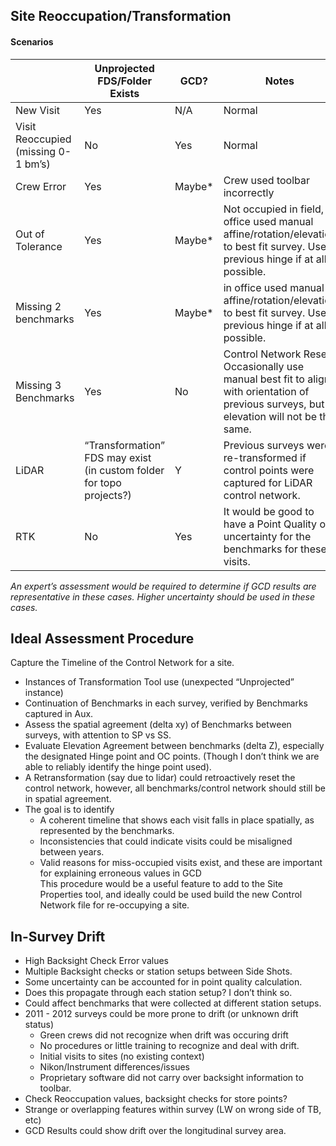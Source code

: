 ## Site Reoccupation/Transformation
#### Scenarios


|   |Unprojected FDS/Folder Exists|GCD?|Notes|
|---|-----------------------------|---|------|
|New Visit|Yes|N/A|Normal|
Visit Reoccupied (missing 0-1 bm’s)|No|Yes|Normal|
|Crew Error|Yes|Maybe*|Crew used toolbar incorrectly|
|Out of Tolerance|Yes|Maybe*|Not occupied in field, in office used manual affine/rotation/elevation to best fit survey. Use previous hinge if at all possible.|
|Missing 2 benchmarks|Yes|Maybe*|in office used manual affine/rotation/elevation to best fit survey. Use previous hinge if at all possible.|
|Missing 3 Benchmarks|Yes|No|Control Network Reset. Occasionally use manual best fit to align with orientation of previous surveys, but elevation will not be the same.|
|LiDAR|“Transformation” FDS may exist (in custom folder for topo projects?)|Y|Previous surveys were re-transformed if control points  were captured for LiDAR control network.|
|RTK|No|Yes|It would be good to have a Point Quality or uncertainty for the benchmarks for these visits.|
*An expert’s assessment would be required to determine if GCD results are representative in these cases. Higher uncertainty should be used in these cases.*
## Ideal Assessment Procedure  
Capture the Timeline of the Control Network for a site.  
* Instances of Transformation Tool use (unexpected “Unprojected” instance)  
* Continuation of Benchmarks in each survey, verified by Benchmarks captured in Aux.  
* Assess the spatial agreement (delta xy) of Benchmarks between surveys, with attention to SP vs SS.
* Evaluate Elevation Agreement between benchmarks (delta Z), especially the designated Hinge point and OC points. (Though I don’t think we are able to reliably identify the hinge point used).  
* A Retransformation (say due to lidar) could retroactively reset the control network, however, all benchmarks/control network should still be in spatial agreement.  
* The goal is to identify  
  * A coherent timeline that shows each visit falls in place spatially, as represented by the benchmarks.    
  * Inconsistencies that could indicate visits could be misaligned between years.  
  * Valid reasons for miss-occupied visits exist, and these are important for explaining erroneous values in GCD  
This procedure would be a useful feature to add to the Site Properties tool, and ideally could be used build the new Control Network file for re-occupying a site.  
## In-Survey Drift  
* High Backsight Check Error values    
* Multiple Backsight checks or station setups between Side Shots.  
* Some uncertainty can be accounted for in point quality calculation.     
* Does this propagate through each station setup? I don’t think so.  
* Could affect benchmarks that were collected at different station setups.  
* 2011 - 2012 surveys could be more prone to drift (or unknown drift status)  
  * Green crews did not recognize when drift was occuring drift  
  * No procedures or little training to recognize and deal with drift.  
  * Initial visits to sites (no existing context)  
  * Nikon/Instrument differences/issues  
  * Proprietary software did not carry over backsight information to toolbar.  
* Check Reoccupation values, backsight checks for store points?  
* Strange or overlapping features within survey (LW on wrong side of TB, etc)  
* GCD Results could show drift over the longitudinal survey area.  

